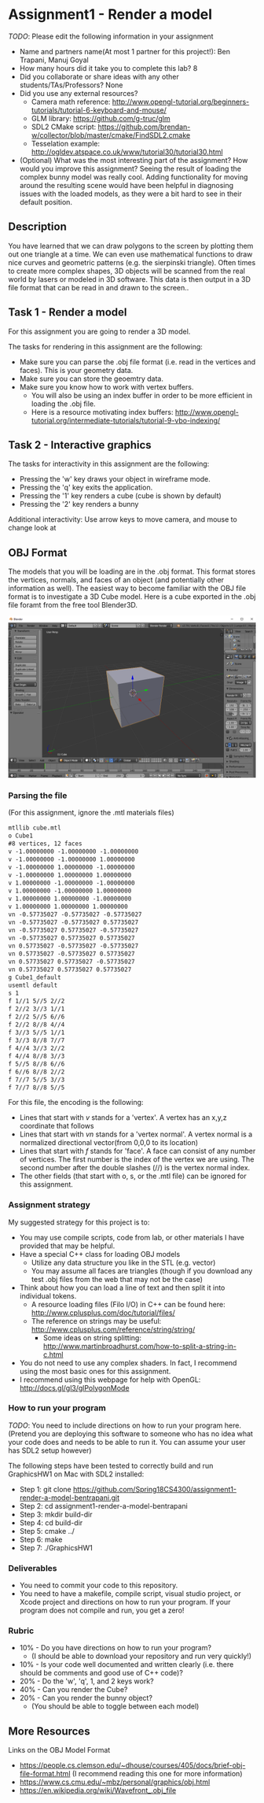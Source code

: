 # Assignment1 - Render a model

*TODO*: Please edit the following information in your assignment

* Name and partners name(At most 1 partner for this project!): Ben Trapani, Manuj Goyal
* How many hours did it take you to complete this lab? 8
* Did you collaborate or share ideas with any other students/TAs/Professors? None
* Did you use any external resources? 
  * Camera math reference: http://www.opengl-tutorial.org/beginners-tutorials/tutorial-6-keyboard-and-mouse/
  * GLM library: https://github.com/g-truc/glm
  * SDL2 CMake script: https://github.com/brendan-w/collector/blob/master/cmake/FindSDL2.cmake
  * Tesselation example: http://ogldev.atspace.co.uk/www/tutorial30/tutorial30.html
* (Optional) What was the most interesting part of the assignment? How would you improve this assignment?
  Seeing the result of loading the complex bunny model was really cool. Adding
  functionality for moving around the resulting scene would have been helpful in diagnosing issues with
  the loaded models, as they were a bit hard to see in their default position.
## Description

You have learned that we can draw polygons to the screen by plotting them out one triangle at a time. We can even use mathematical functions to draw nice curves and geometric patterns (e.g. the sierpinski triangle).  Often times to create more complex shapes, 3D objects will be scanned from the real world by lasers or modeled in 3D software.  This data is then output in a 3D file format that can be read in and drawn to the screen..
  
## Task 1 - Render a model

For this assignment you are going to render a 3D model. 

The tasks for rendering in this assignment are the following:
- Make sure you can parse the .obj file format (i.e. read in the vertices and faces). This is your geometry data.
- Make sure you can store the geoemtry data.
- Make sure you know how to work with vertex buffers.
  - You will also be using an index buffer in order to be more efficient in loading the .obj file.
  - Here is a resource motivating index buffers: http://www.opengl-tutorial.org/intermediate-tutorials/tutorial-9-vbo-indexing/

## Task 2 - Interactive graphics

The tasks for interactivity in this assignment are the following:
- Pressing the 'w' key draws your object in wireframe mode.
- Pressing the 'q' key exits the application.
- Pressing the '1' key renders a cube (cube is shown by default)
- Pressing the '2' key renders a bunny

Additional interactivity:
Use arrow keys to move camera, and mouse to change look at

## OBJ Format

The models that you will be loading are in the .obj format. This format stores the vertices, normals, and faces of an object (and potentially other information as well). The easiest way to become familiar with the OBJ file format is to investigate a 3D Cube model. Here is a cube exported in the .obj file foramt from the free tool Blender3D.

![Alt text](/media/cube.png?raw=true "Cube in Blender3D")

### Parsing the file

(For this assignment, ignore the .mtl materials files)
```
mtllib cube.mtl
o Cube1
#8 vertices, 12 faces
v -1.00000000 -1.00000000 -1.00000000
v -1.00000000 -1.00000000 1.00000000
v -1.00000000 1.00000000 -1.00000000
v -1.00000000 1.00000000 1.00000000
v 1.00000000 -1.00000000 -1.00000000
v 1.00000000 -1.00000000 1.00000000
v 1.00000000 1.00000000 -1.00000000
v 1.00000000 1.00000000 1.00000000
vn -0.57735027 -0.57735027 -0.57735027
vn -0.57735027 -0.57735027 0.57735027
vn -0.57735027 0.57735027 -0.57735027
vn -0.57735027 0.57735027 0.57735027
vn 0.57735027 -0.57735027 -0.57735027
vn 0.57735027 -0.57735027 0.57735027
vn 0.57735027 0.57735027 -0.57735027
vn 0.57735027 0.57735027 0.57735027
g Cube1_default
usemtl default
s 1
f 1//1 5//5 2//2
f 2//2 3//3 1//1
f 2//2 5//5 6//6
f 2//2 8//8 4//4
f 3//3 5//5 1//1
f 3//3 8//8 7//7
f 4//4 3//3 2//2
f 4//4 8//8 3//3
f 5//5 8//8 6//6
f 6//6 8//8 2//2
f 7//7 5//5 3//3
f 7//7 8//8 5//5
```

For this file, the encoding is the following:
* Lines that start with *v* stands for a 'vertex'. A vertex has an x,y,z coordinate that follows
* Lines that start with *vn* stands for a 'vertex normal'. A vertex normal is a normalized directional vector(from 0,0,0 to its location)
* Lines that start with *f* stands for 'face'. A face can consist of any number of vertices. The first number is the index of the vertex we are using. The second number after the double slashes (//) is the vertex normal index.
* The other fields (that start with o, s, or the .mtl file) can be ignored for this assignment.

### Assignment strategy

My suggested strategy for this project is to:

* You may use compile scripts, code from lab, or other materials I have provided that may be helpful.
* Have a special C++ class for loading OBJ models
  * Utilize any data structure you like in the STL (e.g. vector)
  * You may assume all faces are triangles (though if you download any test .obj files from the web that may not be the case)
* Think about how you can load a line of text and then split it into individual tokens.
  * A resource loading files (Filo I/O) in C++ can be found here: http://www.cplusplus.com/doc/tutorial/files/
  * The reference on strings may be useful: http://www.cplusplus.com/reference/string/string/
    * Some ideas on string splitting: http://www.martinbroadhurst.com/how-to-split-a-string-in-c.html
* You do not need to use any complex shaders. In fact, I recommend using the most basic ones for this assignment.
* I recommend using this webpage for help with OpenGL: http://docs.gl/gl3/glPolygonMode

### How to run your program

*TODO*: You need to include directions on how to run your program here. 
(Pretend you are deploying this software to someone who has no idea what your code does and needs to be able to run it. You can assume your user has SDL2 setup however)

The following steps have been tested to correctly build and run GraphicsHW1 on Mac with SDL2 installed:
* Step 1: git clone https://github.com/Spring18CS4300/assignment1-render-a-model-bentrapani.git
* Step 2: cd assignment1-render-a-model-bentrapani
* Step 3: mkdir build-dir
* Step 4: cd build-dir
* Step 5: cmake ../
* Step 6: make
* Step 7: ./GraphicsHW1

### Deliverables

* You need to commit your code to this repository.
* You need to have a makefile, compile script, visual studio project, or Xcode project and directions on how to run your program. If your program does not compile and run, you get a zero!

### Rubric

* 10% - Do you have directions on how to run your program? 
  * (I should be able to download your repository and run very quickly!)
* 10% - Is your code well documented and written clearly (i.e. there should be comments and good use of C++ code)?
* 20% - Do the 'w', 'q', 1, and 2 keys work?
* 40% - Can you render the Cube?
* 20% - Can you render the bunny object?
  * (You should be able to toggle between each model)

## More Resources

Links on the OBJ Model Format
* https://people.cs.clemson.edu/~dhouse/courses/405/docs/brief-obj-file-format.html (I recommend reading this one for more information)
* https://www.cs.cmu.edu/~mbz/personal/graphics/obj.html
* https://en.wikipedia.org/wiki/Wavefront_.obj_file
